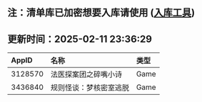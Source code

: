 ## 注：清单库已加密想要入库请使用 ([入库工具](https://github.com/BlankTMing/ManifestAutoUpdate/releases))

## 更新时间：2025-02-11 23:36:29
| AppID | 名称 | 类型  |
| :-------------------- | :----------------------------- | :----------- |
| 3128570 | 法医探案团之碎嘴小诗| Game |
| 3436840 | 规则怪谈：梦核密室逃脱| Game |
